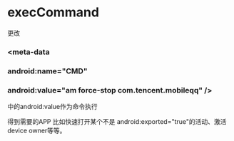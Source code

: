 # execCommand

更改 
 ###       <meta-data
 ###          android:name="CMD"
 ###          android:value="am force-stop com.tencent.mobileqq" />
中的android:value作为命令执行

得到需要的APP
比如快速打开某个不是 android:exported="true"的活动、激活device owner等等。
      
